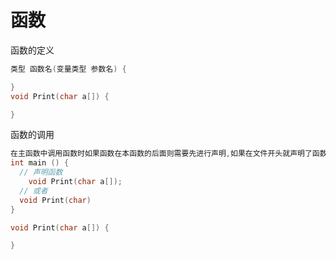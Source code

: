 # 函数

函数的定义

```c
类型 函数名(变量类型 参数名) {

}
void Print(char a[]) {

}
```

函数的调用

```c
在主函数中调用函数时如果函数在本函数的后面则需要先进行声明,如果在文件开头就声明了函数，则在函数调用的时候也无需声明
int main () {
  // 声明函数
    void Print(char a[]);
  // 或者
  void Print(char)
}

void Print(char a[]) {

}
```
